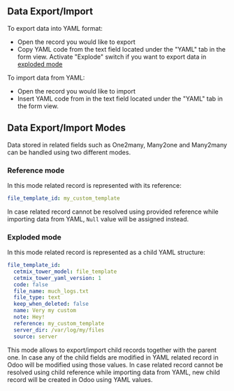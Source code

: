 ## Data Export/Import

To export data into YAML format:

- Open the record you would like to export
- Copy YAML code from the text field located under the "YAML" tab in the form view.
Activate "Explode" switch if you want to export data in [exploded mode](#exploded-mode)

To import data from YAML:

- Open the record you would like to import
- Insert YAML code from in the text field located under the "YAML" tab in the form view.

## Data Export/Import Modes

Data stored in related fields such as One2many, Many2one and Many2many can be handled using two different modes.

### Reference mode

In this mode related record is represented with its reference:

```yaml
file_template_id: my_custom_template
```

In case related record cannot be resolved using provided reference while importing  data from YAML, `Null` value will be assigned instead.

### Exploded mode

In this mode related record is represented as a child YAML structure:

```yaml
file_template_id:
  cetmix_tower_model: file_template
  cetmix_tower_yaml_version: 1
  code: false
  file_name: much_logs.txt
  file_type: text
  keep_when_deleted: false
  name: Very my custom
  note: Hey!
  reference: my_custom_template
  server_dir: /var/log/my/files
  source: server
```

This mode allows to export/import child records together with the parent one.
In case any of the child fields are modified in YAML related record in Odoo will be modified using those values.
In case related record cannot be resolved using child reference while importing data from YAML, new child record will be created in Odoo using YAML values.
